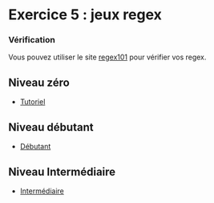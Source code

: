 # Exercice 5 : jeux regex

### Vérification

Vous pouvez utiliser le site [regex101](https://regex101.com/) pour vérifier vos regex.

## Niveau zéro

- [Tutoriel](https://regexcrossword.com/challenges/tutorial/puzzles/1)

## Niveau débutant

- [Débutant](https://regexcrossword.com/challenges/beginner/puzzles/1)

## Niveau Intermédiaire

- [Intermédiaire](https://regexcrossword.com/challenges/intermediate/puzzles/1)